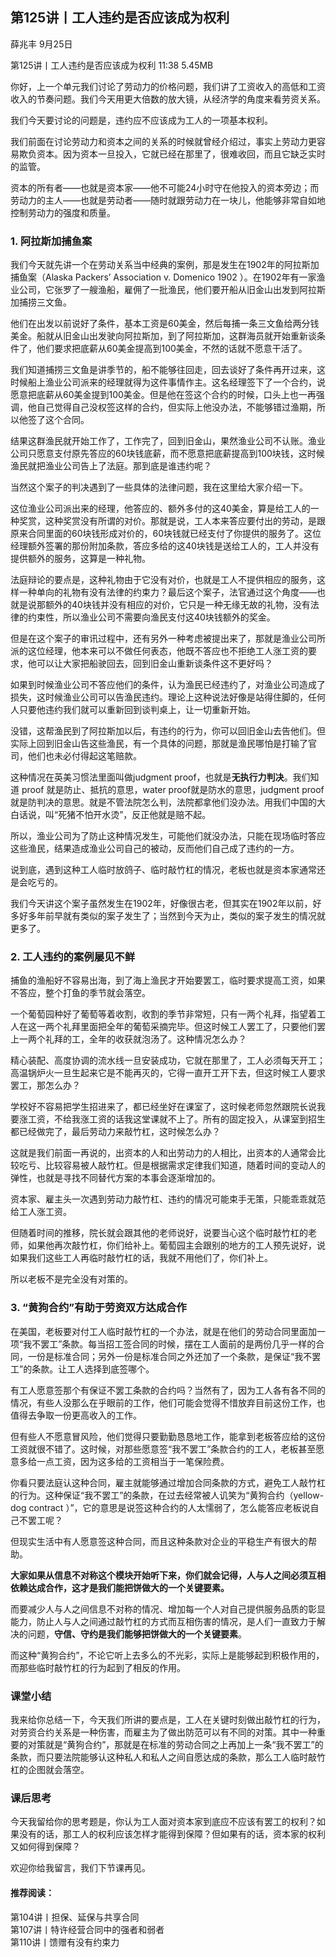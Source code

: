 
## 第125讲丨工人违约是否应该成为权利


薛兆丰
9月25日


第125讲丨工人违约是否应该成为权利
11:38 5.45MB


你好，上一个单元我们讨论了劳动力的价格问题，我们讲了工资收入的高低和工资收入的节奏问题。我们今天用更大倍数的放大镜，从经济学的角度来看劳资关系。

我们今天要讨论的问题是，违约应不应该成为工人的一项基本权利。

我们前面在讨论劳动力和资本之间的关系的时候就曾经介绍过，事实上劳动力更容易欺负资本。因为资本一旦投入，它就已经在那里了，很难收回，而且它缺乏实时的监管。

资本的所有者——也就是资本家——他不可能24小时守在他投入的资本旁边；而劳动力的主人——也就是劳动者——随时就跟劳动力在一块儿，他能够非常自如地控制劳动力的强度和质量。

### 1. 阿拉斯加捕鱼案

我们今天就先讲一个在劳动关系当中经典的案例，那是发生在1902年的阿拉斯加捕鱼案（Alaska Packers’ Association v. Domenico 1902 ）。在1902年有一家渔业公司，它张罗了一艘渔船，雇佣了一批渔民，他们要开船从旧金山出发到阿拉斯加捕捞三文鱼。

他们在出发以前说好了条件，基本工资是60美金，然后每捕一条三文鱼给两分钱美金。船就从旧金山出发驶向阿拉斯加，到了阿拉斯加，这群海员就开始重新谈条件了，他们要求把底薪从60美金提高到100美金，不然的话就不愿意干活了。

我们知道捕捞三文鱼是讲季节的，船不能够往回走，回去谈好了条件再开过来，这时候船上渔业公司派来的经理就得为这件事情作主。这名经理签下了一个合约，说愿意把底薪从60美金提到100美金。但是他在签这个合约的时候，口头上也一再强调，他自己觉得自己没权签这样的合约，但实际上他没办法，不能够错过渔期，所以他签了这个合同。

结果这群渔民就开始工作了，工作完了，回到旧金山，果然渔业公司不认账。渔业公司只愿意支付原先答应的60块钱底薪，而不愿意把底薪提高到100块钱，这时候渔民就把渔业公司告上了法庭。那到底是谁违约呢？

当然这个案子的判决遇到了一些具体的法律问题，我在这里给大家介绍一下。

这位渔业公司派出来的经理，他答应的、额外多付的这40美金，算是给工人的一种奖赏，这种奖赏没有所谓的对价。那就是说，工人本来答应要付出的劳动，是跟原来合同里面的60块钱形成对价的，60块钱就已经支付了你提供的服务了。这位经理额外签署的那份附加条款，答应多给的这40块钱是送给工人的，工人并没有提供额外的服务，这算是一种礼物。

法庭辩论的要点是，这种礼物由于它没有对价，也就是工人不提供相应的服务，这样一种单向的礼物有没有法律的约束力？最后这个案子，法官通过这个角度——也就是说那额外的40块钱并没有相应的对价，它只是一种无缘无故的礼物，没有法律的约束性，所以渔业公司不需要向渔民支付这40块钱额外的奖金。

但是在这个案子的审讯过程中，还有另外一种考虑被提出来了，那就是渔业公司所派的这位经理，他本来可以不做任何表态，他既不答应也不拒绝工人涨工资的要求，他可以让大家把船驶回去，回到旧金山重新谈条件这不更好吗？

如果到时候渔业公司不答应他们的条件，认为渔民已经违约了，对渔业公司造成了损失，这时候渔业公司可以告渔民违约。理论上这种说法好像是站得住脚的，任何人只要他违约我们就可以重新回到谈判桌上，让一切重新开始。

没错，这帮渔民到了阿拉斯加以后，有违约的行为，你可以回旧金山去告他们。但实际上回到旧金山告这些渔民，有一个具体的问题，那就是渔民哪怕是打输了官司，他们也未必付得起这笔赔款。

这种情况在英美习惯法里面叫做judgment proof，也就是**无执行力判决**。我们知道 proof 就是防止、抵抗的意思，water proof就是防水的意思，judgment proof就是防判决的意思。就是不管法院怎么判，法院都拿他们没办法。用我们中国的大白话说，叫“死猪不怕开水烫”，反正他就是赔不起。

所以，渔业公司为了防止这种情况发生，可能他们就没办法，只能在现场临时答应这些渔民，结果造成渔业公司自己的被动，反而他们自己成了违约的一方。

说到底，遇到这种工人临时放鸽子、临时敲竹杠的情况，老板也就是资本家通常还是会吃亏的。

我们今天讲这个案子虽然发生在1902年，好像很古老，但其实在1902年以前，好多好多年前早就有类似的案子发生了；当然到今天为止，类似的案子发生的情况就更多了。

### 2. 工人违约的案例屡见不鲜

捕鱼的渔船好不容易出海，到了海上渔民才开始要罢工，临时要求提高工资，如果不答应，整个打鱼的季节就会落空。

一个葡萄园种好了葡萄等着收割，收割的季节非常短，只有一两个礼拜，指望着工人在这一两个礼拜里面把全年的葡萄采摘完毕。但这时候工人罢工了，只要他们罢上一两个礼拜的工，全年的收获就泡汤了。这种情况怎么办？

精心装配、高度协调的流水线一旦安装成功，它就在那里了，工人必须每天开工；高温锅炉火一旦生起来它是不能再灭的，它得一直开工开下去，但这时候工人要求罢工，那怎么办？

学校好不容易把学生招进来了，都已经坐好在课室了，这时候老师忽然跟院长说我要涨工资，不给我涨工资的话我这堂课就不上了。所有的固定投入，从课室到招生都已经做完了，最后劳动力来敲竹杠，这时候怎么办？

这就是我们前面一再说的，出资本的人和出劳动力的人相比，出资本的人通常会比较吃亏、比较容易被人敲竹杠。但是根据需求定律我们知道，随着时间的变动人的弹性，也就是寻找不同替代方案的本事会逐渐增加的。

资本家、雇主头一次遇到劳动力敲竹杠、违约的情况可能束手无策，只能乖乖就范给工人涨工资。

但随着时间的推移，院长就会跟其他的老师说好，说要当心这个临时敲竹杠的老师，如果他再次敲竹杠，你们给补上。葡萄园主会跟别的地方的工人预先说好，说如果我们这些工人再临时敲竹杠的话，我就不用他们了，你们补上。

所以老板不是完全没有对策的。

### 3. “黄狗合约”有助于劳资双方达成合作

在美国，老板要对付工人临时敲竹杠的一个办法，就是在他们的劳动合同里面加一项“我不罢工”条款。每当招工签合同的时候，摆在工人面前的是两份几乎一样的合同，一份是标准合同；另外一份是标准合同之外还加了一个条款，是保证“我不罢工”的条款。让工人选择到底签哪个。

有工人愿意签那个有保证不罢工条款的合约吗？当然有了，因为工人各有各不同的情况，有些人没那么在乎眼前的工作，他们可能会觉得不惜放弃目前这份工作，也值得去争取一份更高收入的工作。

但有些人不愿意冒风险，他们觉得只要勤勤恳恳地工作，能拿到老板答应给的这份工资就很不错了。这时候，对那些愿意签“我不罢工”条款合约的工人，老板甚至愿意多给一点工资，因为这多给的工资相当于一笔保险费。

你看只要法庭认这种合同，雇主就能够通过增加合同条款的方式，避免工人敲竹杠的行为。这种保证“我不罢工”的条款，在过去经常被人讥笑为“黄狗合约（yellow-dog contract ）”，它的意思是说签这种合约的人太懦弱了，怎么能答应老板说自己不罢工呢？

但现实生活中有人愿意签这种合同，而且这种条款对企业的平稳生产有很大的帮助。

**大家如果从信息不对称这个模块开始听下来，你们就会记得，人与人之间必须互相依赖达成合作，这才是我们能把饼做大的一个关键要素。**

而要减少人与人之间信息不对称的情况、增加每一个人对自己提供服务品质的彰显能力，防止人与人之间通过敲竹杠的方式而互相伤害的情况，是人们一直致力于解决的问题，**守信、守约是我们能够把饼做大的一个关键要素**。

而这种“黄狗合约”，不论它听上去多么的不光彩，实际上是能够起到积极作用的，而那些临时敲竹杠的行为起到了相反的作用。

### 课堂小结

我来给你总结一下，今天我们所讲的要点是，工人在关键时刻做出敲竹杠的行为，对劳资合约关系是一种伤害，而雇主为了做出防范可以有不同的对策。其中一种重要的对策就是“黄狗合约”，那就是在标准的劳动合同之上再加上一条“我不罢工”的条款，而只要法院能够认这种私人和私人之间自愿达成的条款，那么工人临时敲竹杠的企图就会落空。

### 课后思考

今天我留给你的思考题是，你认为工人面对资本家到底应不应该有罢工的权利？如果没有的话，那工人的权利应该怎样才能得到保障？但如果有的话，资本家的权利又如何得到保障？

欢迎你给我留言，我们下节课再见。

#### 推荐阅读：

第104讲丨担保、延保与共享合同  
第107讲丨特许经营合同中的强者和弱者  
第110讲丨馈赠有没有约束力  

